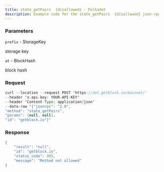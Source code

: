 ```yaml
---
title: state_getPairs  {disallowed} - Polkadot
description: Example code for the state_getPairs  {disallowed} json-rpc method. Сomplete guide on how to use state_getPairs  {disallowed} json-rpc in GetBlock.io Web3 documentation.
---
```


### Parameters


`prefix` - StorageKey

storage key

`at` - BlockHash

block hash

### Request

``` java
curl --location --request POST 'https://dot.getblock.io/mainnet/' 
--header 'x-api-key: YOUR-API-KEY' 
--header 'Content-Type: application/json' 
--data-raw '{"jsonrpc": "2.0",
"method": "state_getPairs",
"params": [null, null],
"id": "getblock.io"}'
```

###  Response

``` java
{
    "result": "null",
    "id": "getblock.io",
    "status_code": 405,
    "message": "Method not allowed"
}
```

